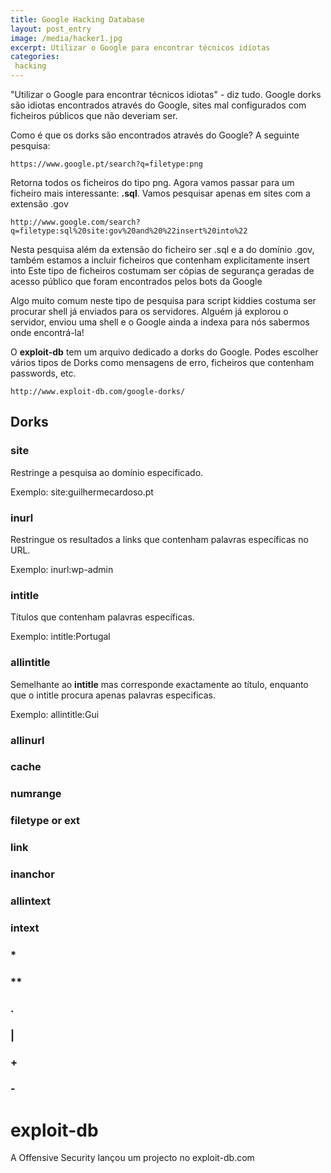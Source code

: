 ```yaml
---
title: Google Hacking Database
layout: post_entry
image: /media/hacker1.jpg
excerpt: Utilizar o Google para encontrar técnicos idiotas
categories:
 hacking
---
```


"Utilizar o Google para encontrar técnicos idiotas" - diz tudo. Google dorks são idiotas encontrados através do Google, sites mal configurados com ficheiros públicos que não deveriam ser.

Como é que os dorks são encontrados através do Google? A seguinte pesquisa:

	https://www.google.pt/search?q=filetype:png

Retorna todos os ficheiros do tipo png. Agora vamos passar para um ficheiro mais interessante: **.sql**. Vamos pesquisar apenas em sites com a extensão .gov

	http://www.google.com/search?q=filetype:sql%20site:gov%20and%20%22insert%20into%22

Nesta pesquisa além da extensão do ficheiro ser .sql e a do domínio .gov, também estamos a incluir ficheiros que contenham explicitamente insert into
Este tipo de ficheiros costumam ser cópias de segurança geradas de acesso público que foram encontrados pelos bots da Google

Algo muito comum neste tipo de pesquisa para script kiddies costuma ser procurar shell já enviados para os servidores. Alguém já explorou o servidor, enviou uma shell e o Google ainda a indexa para nós sabermos onde encontrá-la!

O **exploit-db** tem um arquivo dedicado a dorks do Google. Podes escolher vários tipos de Dorks como mensagens de erro, ficheiros que contenham passwords, etc. 

	http://www.exploit-db.com/google-dorks/


## Dorks

### site
Restringe a pesquisa ao domínio especificado. 

Exemplo: site:guilhermecardoso.pt

### inurl
Restringue os resultados a links que contenham palavras específicas no URL. 

Exemplo: inurl:wp-admin

### intitle
Títulos que contenham palavras específicas.

Exemplo: intitle:Portugal

### allintitle
Semelhante ao **intitle** mas corresponde exactamente ao título, enquanto que o intitle procura apenas palavras especificas.

Exemplo: allintitle:Gui

### allinurl

### cache

### numrange

### filetype or ext

### link

### inanchor

### allintext

### intext

### *

### **

### .

### |

### +

### -


# exploit-db 

A Offensive Security lançou um projecto no exploit-db.com 
